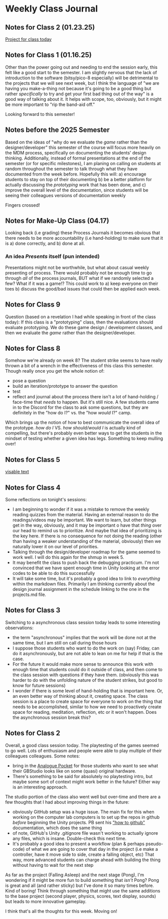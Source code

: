 # Weekly Class Journal

## Notes for Class 2 (01.23.25)

[Project for class today](Projects/fallingAsleep)

## Notes for Class 1 (01.16.25)

Other than the power going out and needing to end the session early, this felt like a good start to the semester. I am slightly nervous that the lack of introduction to the software (bitsy/pico-8 especially) will be detrimental to the projects that we will see next week, but I think the language of "we are having you make-a-thing not because it's going to be a good thing but rather _specifically_ to try and get your first bad thing out of the way" is a good way of talking about it. It helps with scope, too, obviously, but it might be more important to "rip the band-aid off."

Looking forward to this semester!

## Notes before the 2025 Semester

Based on the ideas of "why do we evaluate the *game* rather than the designer/developer" this semester of the course will focus more heavily on the MDM process, specifically on documenting the students' design thinking. Additionally, instead of formal presentations at the end of the semester (or for specific milestones), I am planing on calling on students at random throughout the semester to talk through what they have documented from the week before. Hopefully this will:
	a) encourage students to stay on top of their documenting
	b) be a better platform for actually discussing the _prototyping_ work that has been done, and
	c) improve the overall level of the documentation, since students will be seeing their colleagues versions of documentation weekly

Fingers crossed!

## Notes for Make-Up Class (04.17)

Looking back (i.e grading) these Process Journals it becomes obvious that there needs to be more accountability (i.e hand-holding) to make sure that it is a) done correctly, and b) done at all.
### An idea _Presents_ itself (pun intended)
Presentations might not be worthwhile, but what about casual weekly presenting of process. There would probably not be enough time to go through _all_ of the process journals, BUT what if we randomly selected a few? What if it was a game!? This could work to a) keep everyone on their toes b) discuss the good/bad issues that could then be applied each week.

## Notes for Class 9

Question (based on a revelation I had while speaking in front of the class today): If this class is a "prototyping" class, then the evaluations should evaluate prototyping. We do these game design / development classes, and then we evaluate the *game* rather than the designer/developer. 

## Notes for Class 8

Somehow we're already on week 8? The student strike seems to have really thrown a bit of a wrench in the effectiveness of this class this semester. Though really once you get the whole notion of:
- pose a question
- build an iteration/prototype to answer the question
- test
- reflect and journal about the process
there isn't a lot of hand-holding / face-time that *needs* to happen. But it's still nice. A few students came in to the Discord for the class to ask some questions, but they are definitely in the "how do I?" vs. the "how *would* I?" camp.

Which brings up the notion of how to best communicate the overall idea of the prototype. *how do I* VS. *how should/would I* is actually kind of compelling, but there's probably even better ways to get the students in the mindset of testing whether a given idea has legs. Something to keep mulling over!

## Notes for Class 5

[visable text](http://www.apple.com)

## Notes for Class 4

Some reflections on tonight's sessions:
* I am beginning to wonder if it was a mistake to remove the weekly reading quizzes from the material. Having an external reason to do the readings/videos may be important. We want to learn, but other things get in the way, obviously, and it may be important o have that _thing_ over our head to remind us to prioritize. And maybe that idea of prioritizing is the key here. If there is no consequence for not doing the reading (other than having a weaker understanding of the material, obviously) then we naturally lower it on our level of priorities.
* Talking through the design/developer roadmap for the game seemed to work well. I will do this again for the shmup in week 5.
* It may benefit the class to push back the debugging practicum. I'm not convinced that we have spent enough time in Unity looking at the error codes to be able to do this successfully 
* It will take some time, but it's probably a good idea to link to *everything* within the markdown files. Primarily I am thinking currently about the design journal assignment in the schedule linking to the one in the projects.md file. 

## Notes for Class 3

Switching to a asynchronous class session today leads to some interesting observations:
* the term "asynchronous" implies that the work will be done not at the same time, but I am still on call during those hours
* I suppose those students who want to do the work on (say) Friday, can do it asynchronously, but are not able to lean on me for help if that is the case.
* For the future it would make more sense to announce this work with enough time that students could do it outside of class, and then come to the class session with questions if they have them. (obviously this was harder to do with the unfolding nature of the student strikes, but good to know for future sessions)
* I wonder if there is some level of hand-holding that is important here. Or, an even better way of thinking about it, creating space. The class session is a place to create space for everyone to work on the thing that needs to be accomplished, similar to how we need to proactively create space for reading, meditation, reflection, etc or it won't happen. Does the asynchronous session break this?

## Notes for Class 2

Overall, a good class session today. The playtesting of the games seemed to go well. Lots of enthusiasm and people were able to play multiple of their colleagues colleagues. Some notes:
* bring in the [Analogue Pocket](https://www.analogue.co/pocket) for those students who want to see what their GBStudio looks like on some (quasi) original hardware.
* There's something to be said for absolutely no playtesting intro, but maybe some sort of context might work better in the future? Either way is an interesting approach.

The studio portion of the class also went well but over-time and there are a few thoughts that I had about improving things in the future:
* obviously GitHub setup was a huge issue. The main fix for this when working on the computer lab computers is to set up the repos in github *before* beginning the Unity projects. PB sent his ["how to github"](https://pippinbarr.com/cart253/topics/software/github-repository.html) documentation, which does the same thing
* of note, GitHub's Unity .gitignore file wasn't working to actually ignore any files, which is insane. Double-check this next time.
* It's probably a good idea to present a workflow (plan & perhaps pseudo-code) of what we are going to cover that day in the project (i.e make a controller, have it move side to side, create a falling object, etc) That way, more advanced students can charge ahead with building the thing without having to wait for the next step

As far as the project (Falling Asleep) and the next stage (Pong), I'm wondering if it might be more fun to build something that *isn't* Pong? Pong is great and all (and rather sticky) but I've done it so many times before. Kind of boring! Think through something that might use the same additions to the base project (second player, physics, scores, text display, sounds) but leads to more innovative gameplay.

I think that's all the thoughts for this week. Moving on!
